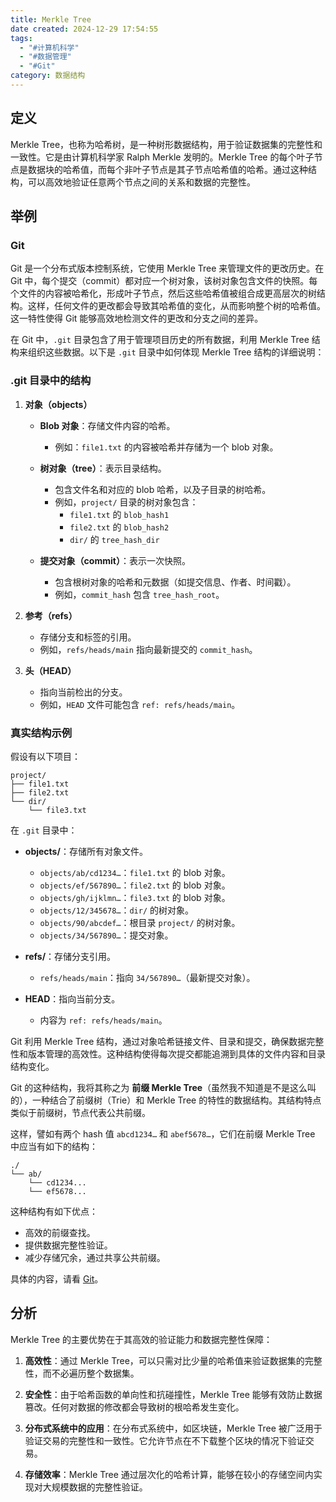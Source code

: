 ```yaml
---
title: Merkle Tree
date created: 2024-12-29 17:54:55
tags:
  - "#计算机科学"
  - "#数据管理"
  - "#Git"
category: 数据结构
---
```


## 定义

Merkle Tree，也称为哈希树，是一种树形数据结构，用于验证数据集的完整性和一致性。它是由计算机科学家 Ralph Merkle 发明的。Merkle Tree 的每个叶子节点是数据块的哈希值，而每个非叶子节点是其子节点哈希值的哈希。通过这种结构，可以高效地验证任意两个节点之间的关系和数据的完整性。

## 举例

### Git

Git 是一个分布式版本控制系统，它使用 Merkle Tree 来管理文件的更改历史。在 Git 中，每个提交（commit）都对应一个树对象，该树对象包含文件的快照。每个文件的内容被哈希化，形成叶子节点，然后这些哈希值被组合成更高层次的树结构。这样，任何文件的更改都会导致其哈希值的变化，从而影响整个树的哈希值。这一特性使得 Git 能够高效地检测文件的更改和分支之间的差异。

在 Git 中，`.git` 目录包含了用于管理项目历史的所有数据，利用 Merkle Tree 结构来组织这些数据。以下是 `.git` 目录中如何体现 Merkle Tree 结构的详细说明：

### .git 目录中的结构

1. **对象（objects）**

   - **Blob 对象**：存储文件内容的哈希。
     - 例如：`file1.txt` 的内容被哈希并存储为一个 blob 对象。

   - **树对象（tree）**：表示目录结构。
     - 包含文件名和对应的 blob 哈希，以及子目录的树哈希。
     - 例如，`project/` 目录的树对象包含：
       - `file1.txt` 的 `blob_hash1`
       - `file2.txt` 的 `blob_hash2`
       - `dir/` 的 `tree_hash_dir`

   - **提交对象（commit）**：表示一次快照。
     - 包含根树对象的哈希和元数据（如提交信息、作者、时间戳）。
     - 例如，`commit_hash` 包含 `tree_hash_root`。

2. **参考（refs）**

   - 存储分支和标签的引用。
   - 例如，`refs/heads/main` 指向最新提交的 `commit_hash`。

3. **头（HEAD）**

   - 指向当前检出的分支。
   - 例如，`HEAD` 文件可能包含 `ref: refs/heads/main`。

### 真实结构示例

假设有以下项目：

```
project/
├── file1.txt
├── file2.txt
└── dir/
    └── file3.txt
```

在 `.git` 目录中：

- **objects/**：存储所有对象文件。
  - `objects/ab/cd1234…`：`file1.txt` 的 blob 对象。
  - `objects/ef/567890…`：`file2.txt` 的 blob 对象。
  - `objects/gh/ijklmn…`：`file3.txt` 的 blob 对象。
  - `objects/12/345678…`：`dir/` 的树对象。
  - `objects/90/abcdef…`：根目录 `project/` 的树对象。
  - `objects/34/567890…`：提交对象。

- **refs/**：存储分支引用。
  - `refs/heads/main`：指向 `34/567890…`（最新提交对象）。

- **HEAD**：指向当前分支。
  - 内容为 `ref: refs/heads/main`。

Git 利用 Merkle Tree 结构，通过对象哈希链接文件、目录和提交，确保数据完整性和版本管理的高效性。这种结构使得每次提交都能追溯到具体的文件内容和目录结构变化。

Git 的这种结构，我将其称之为 **前缀 Merkle Tree**（虽然我不知道是不是这么叫的），一种结合了前缀树（Trie）和 Merkle Tree 的特性的数据结构。其结构特点类似于前缀树，节点代表公共前缀。

这样，譬如有两个 hash 值 `abcd1234…` 和 `abef5678…`，它们在前缀 Merkle Tree 中应当有如下的结构：

```
./
└── ab/
    └── cd1234...
    └── ef5678...
```

这种结构有如下优点：

- 高效的前缀查找。
- 提供数据完整性验证。
- 减少存储冗余，通过共享公共前缀。

具体的内容，请看 [Git](Git.md)。

## 分析

Merkle Tree 的主要优势在于其高效的验证能力和数据完整性保障：

1. **高效性**：通过 Merkle Tree，可以只需对比少量的哈希值来验证数据集的完整性，而不必遍历整个数据集。

2. **安全性**：由于哈希函数的单向性和抗碰撞性，Merkle Tree 能够有效防止数据篡改。任何对数据的修改都会导致树的根哈希发生变化。

3. **分布式系统中的应用**：在分布式系统中，如区块链，Merkle Tree 被广泛用于验证交易的完整性和一致性。它允许节点在不下载整个区块的情况下验证交易。

4. **存储效率**：Merkle Tree 通过层次化的哈希计算，能够在较小的存储空间内实现对大规模数据的完整性验证。
